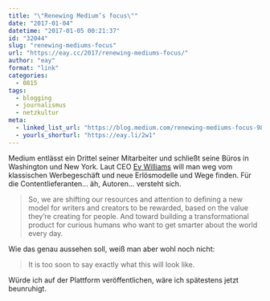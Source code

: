 ```yaml
---
title: "\"Renewing Medium’s focus\""
date: "2017-01-04"
datetime: "2017-01-05 00:21:37"
id: "32044"
slug: "renewing-mediums-focus"
url: "https://eay.cc/2017/renewing-mediums-focus/"
author: "eay"
format: "link"
categories:
  - 0815
tags:
  - blogging
  - journalismus
  - netzkultur
meta:
  - linked_list_url: "https://blog.medium.com/renewing-mediums-focus-98f374a960be"
  - yourls_shorturl: "https://eay.li/2w1"
---
```


Medium entlässt ein Drittel seiner Mitarbeiter und schließt seine Büros in Washington und New York. Laut CEO [Ev Williams](https://eay.cc/2016/ev-williams-is-the-forrest-gump-of-the-internet/) will man weg vom klassischen Werbegeschäft und neue Erlösmodelle und Wege finden. Für die Content­lieferanten... äh, Autoren... versteht sich.

> So, we are shifting our resources and attention to defining a new model for writers and creators to be rewarded, based on the value they’re creating for people. And toward building a transformational product for curious humans who want to get smarter about the world every day.

Wie das genau aussehen soll, weiß man aber wohl noch nicht:

> It is too soon to say exactly what this will look like.

Würde ich auf der Plattform veröffentlichen, wäre ich spätestens jetzt beunruhigt.
